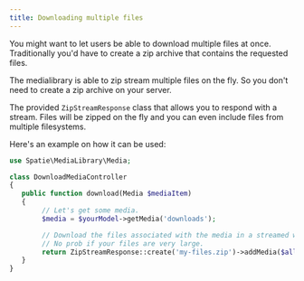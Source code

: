 ```yaml
---
title: Downloading multiple files
---
```


You might want to let users be able to download multiple files at once. Traditionally you'd have to create a zip archive that contains the requested files.

The medialibrary is able to zip stream multiple files on the fly. So you don't need to create a zip archive on your server.

The provided `ZipStreamResponse` class that allows you to respond with a stream. Files will be zipped on the fly and you can even include files from multiple filesystems.

Here's an example on how it can be used:

```php
use Spatie\MediaLibrary\Media;

class DownloadMediaController
{
   public function download(Media $mediaItem)
   {
        // Let's get some media.
        $media = $yourModel->getMedia('downloads');

        // Download the files associated with the media in a streamed way.
        // No prob if your files are very large.
        return ZipStreamResponse::create('my-files.zip')->addMedia($allMedia);
   }
}
```
